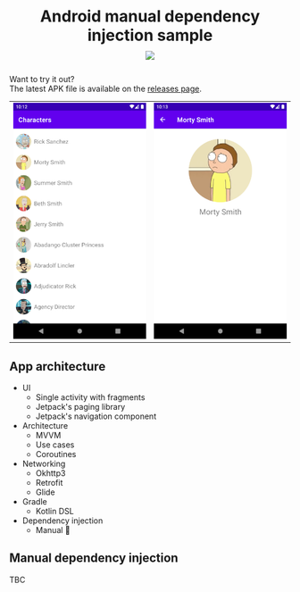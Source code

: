 <h1 align="center">
    Android manual dependency injection sample
    <br />
    <a href="https://github.com/cemtuver/android-manualdi/releases">
        <img src="https://img.shields.io/github/v/release/cemtuver/android-manualdi?include_prereleases&label=version">
    </a>
</h1>

Want to try it out?
<br />
The latest APK file is available on the [releases page](https://github.com/cemtuver/android-manualdi/releases).

<table>
    <tr>
        <td><img src="./docs/img_app_characterlist.png" /></td>
        <td><img src="./docs/img_app_characterdetail.png" /></td>
    </tr>
</table>

## App architecture
* UI
  * Single activity with fragments
  * Jetpack's paging library 
  * Jetpack's navigation component
* Architecture
  * MVVM
  * Use cases
  * Coroutines
* Networking
  * Okhttp3
  * Retrofit
  * Glide
* Gradle
  * Kotlin DSL
* Dependency injection
  * Manual 🎉

## Manual dependency injection
TBC
